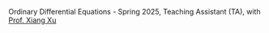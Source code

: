 Ordinary Differential Equations - Spring 2025, Teaching Assistant (TA), with [Prof. Xiang Xu](https://person.zju.edu.cn/en/xxu)


